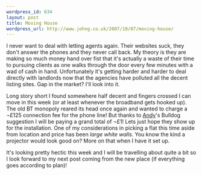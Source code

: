 ```yaml
--- 
wordpress_id: 634
layout: post
title: Moving House
wordpress_url: http://www.johng.co.uk/2007/10/07/moving-house/
---
```

I never want to deal with letting agents again. Their websites suck, they don't answer the phones and they never call back. My theory is they are making so much money hand over fist that it's actually a waste of their time to pursuing clients as one walks through the door every few minutes with a wad of cash in hand. Unfortunately it's getting harder and harder to deal directly with landlords now that the agencies have polluted all the decent listing sites. Gap in the market? I'll look into it.

Long story short I found somewhere half decent and fingers crossed I can move in this week (or at least whenever the broadband gets hooked up). The old BT monopoly reared its head once again and wanted to charge a ¬£125 connection fee for the phone line! But thanks to <a href="http://www.gambituk.com/2007/09/26/back-on-the-net/">Andy</a>'s Bulldog suggestion I will be paying a grand total of ¬£1! Lets just hope they show up for the installation. One of my considerations in picking a flat this time aside from location and price has been <em>large white walls</em>. You know the kind a projector would look good on? More on that when I have it set up.

It's looking pretty hectic this week and I will be travelling about quite a bit so I look forward to my next post coming from the new place (if everything goes according to plan)!
